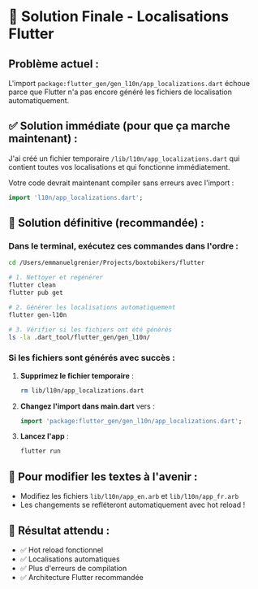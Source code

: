 # 🔧 Solution Finale - Localisations Flutter

## Problème actuel :
L'import `package:flutter_gen/gen_l10n/app_localizations.dart` échoue parce que Flutter n'a pas encore généré les fichiers de localisation automatiquement.

## ✅ Solution immédiate (pour que ça marche maintenant) :

J'ai créé un fichier temporaire `/lib/l10n/app_localizations.dart` qui contient toutes vos localisations et qui fonctionne immédiatement.

Votre code devrait maintenant compiler sans erreurs avec l'import :
```dart
import 'l10n/app_localizations.dart';
```

## 🚀 Solution définitive (recommandée) :

### Dans le terminal, exécutez ces commandes dans l'ordre :

```bash
cd /Users/emmanuelgrenier/Projects/boxtobikers/flutter

# 1. Nettoyer et regénérer
flutter clean
flutter pub get

# 2. Générer les localisations automatiquement
flutter gen-l10n

# 3. Vérifier si les fichiers ont été générés
ls -la .dart_tool/flutter_gen/gen_l10n/
```

### Si les fichiers sont générés avec succès :

1. **Supprimez le fichier temporaire** :
   ```bash
   rm lib/l10n/app_localizations.dart
   ```

2. **Changez l'import dans main.dart** vers :
   ```dart
   import 'package:flutter_gen/gen_l10n/app_localizations.dart';
   ```

3. **Lancez l'app** :
   ```bash
   flutter run
   ```

## 📝 Pour modifier les textes à l'avenir :

- Modifiez les fichiers `lib/l10n/app_en.arb` et `lib/l10n/app_fr.arb`
- Les changements se refléteront automatiquement avec hot reload !

## 🎯 Résultat attendu :

- ✅ Hot reload fonctionnel
- ✅ Localisations automatiques
- ✅ Plus d'erreurs de compilation
- ✅ Architecture Flutter recommandée
